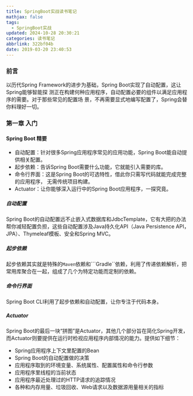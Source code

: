 ```yaml
---
title: SpringBoot实战读书笔记
mathjax: false
tags:
  - SpringBoot实战
updated: 2024-10-28 20:30:21categories: 读书笔记
abbrlink: 322bf04b
date: 2019-03-20 23:40:53
---
```


### 前言
以历代Spring Framework的进步为基础，Spring Boot实现了自动配置，这让Spring能够智能探
测正在构建何种应用程序，自动配置必要的组件以满足应用程序的需要。对于那些常见的配置场
景，不再需要显式地编写配置了，Spring会替你料理好一切。

### 第一章 入门
#### Spring Boot 精要
- 自动配置：针对很多Spring应用程序常见的应用功能，Spring Boot能自动提供相关配置。
- 起步依赖：告诉Spring Boot需要什么功能，它就能引入需要的库。
- 命令行界面：这是Spring Boot的可选特性，借此你只需写代码就能完成完整的应用程序，
无需传统项目构建。
- Actuator：让你能够深入运行中的Spring Boot应用程序，一探究竟。

##### 自动配置
Spring Boot的自动配置远不止嵌入式数据库和JdbcTemplate，它有大把的办法帮你减轻配置负担，这些自动配置涉及Java持久化API（Java Persistence API，JPA）、Thymeleaf模板、安全和Spring MVC。
##### 起步依赖
起步依赖其实就是特殊的```Maven```依赖和```Gradle``依赖，利用了传递依赖解析，把常用库聚合在一起，组成了几个为特定功能而定制的依赖。
##### 命令行界面
Spring Boot CLI利用了起步依赖和自动配置，让你专注于代码本身。
##### Actuator
Spring Boot的最后一块“拼图”是Actuator，其他几个部分旨在简化Spring开发，而Actuator则要提供在运行时检视应用程序内部情况的能力。提供如下细节：
- Spring应用程序上下文里配置的Bean
- Spring Boot的自动配置做的决策
- 应用程序取到的环境变量、系统属性、配置属性和命令行参数
- 应用程序里线程的当前状态
- 应用程序最近处理过的HTTP请求的追踪情况
- 各种和内存用量、垃圾回收、Web请求以及数据源用量相关的指标


